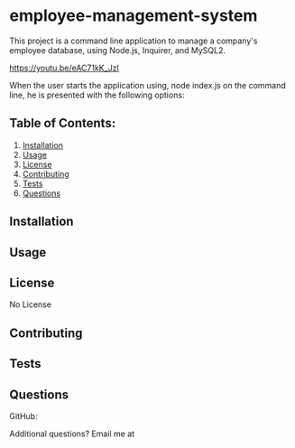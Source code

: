# employee-management-system

This project is a command line application to manage a company's employee database, using Node.js, Inquirer, and MySQL2.

https://youtu.be/eAC71kK_JzI


When the user starts the application using, node index.js on the command line, he is presented with the following options: 

## Table of Contents:
1. [Installation](#installation)
2. [Usage](#usage)
3. [License](#license)
4. [Contributing](#contributing)
5. [Tests](#tests)
6. [Questions](#questions)

## Installation


## Usage


## License
No License

## Contributing


## Tests


## Questions
GitHub: [](https://github.com/)

Additional questions? Email me at 
   
